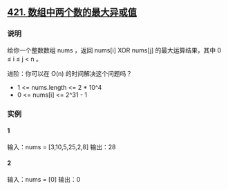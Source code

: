 ## [421. 数组中两个数的最大异或值](https://leetcode-cn.com/problems/maximum-xor-of-two-numbers-in-an-array/)

### 说明
给你一个整数数组 nums ，返回 nums[i] XOR nums[j] 的最大运算结果，其中 0 ≤ i ≤ j < n 。

进阶：你可以在 O(n) 的时间解决这个问题吗？

* 1 <= nums.length <= 2 * 10^4
* 0 <= nums[i] <= 2^31 - 1

### 实例
#### 1
输入：nums = [3,10,5,25,2,8]
输出：28

#### 2
输入：nums = [0]
输出：0
